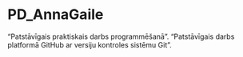 # PD_AnnaGaile
 “Patstāvīgais praktiskais darbs programmēšanā”.
“Patstāvīgais darbs platformā GitHub ar versiju kontroles sistēmu Git”.
